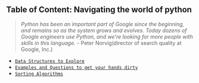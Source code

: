 ## Table of Content: Navigating the world of python

> *Python has been an important part of Google since the beginning, and remains so as the system grows and evolves.
> Today dozens of Google engineers use Python, and we're looking for more people with skills in this language.* - Peter Norvig(director of search quality at Google, Inc.)

* [`Data Structures to Explore`](https://github.com/studentdevelops/Codes/tree/aa76be2ec34ab20867153059c0d052641b18ceaa/JavaCodingQuestions/Data%20Structures)
* [`Examples and Questions to get your hands dirty`](https://github.com/studentdevelops/Codes/tree/main/JavaCodingQuestions/Questions)
* [`Sorting Algorithms`](https://github.com/studentdevelops/Codes/tree/main/JavaCodingQuestions/Sorting)
